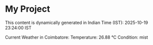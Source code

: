 # My Project

This content is dynamically generated in Indian Time (IST): 2025-10-19 23:24:00 IST


Current Weather in Coimbatore:
Temperature: 26.88 °C
Condition: mist
